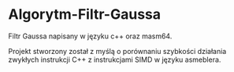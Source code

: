# Algorytm-Filtr-Gaussa
Filtr Gaussa napisany w języku c++ oraz masm64.

Projekt stworzony został z myślą o porównaniu szybkości działania zwykłych instrukcji C++ z instrukcjami SIMD w języku asmeblera.

